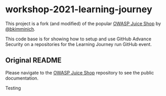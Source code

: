 # workshop-2021-learning-journey

This project is a fork (and modified) of the popular [OWASP Juice Shop](https://github.com/bkimminich/juice-shop) by [@bkimminich](https://github.com/bkimminich).

This code base is for showing how to setup and use GitHub Advance Security on a repositories for the Learning Journey run GitHub event.


## Original README

Please navigate to the [OWASP Juice Shop](https://github.com/bkimminich/juice-shop) repository to see the public documentation.

Testing
